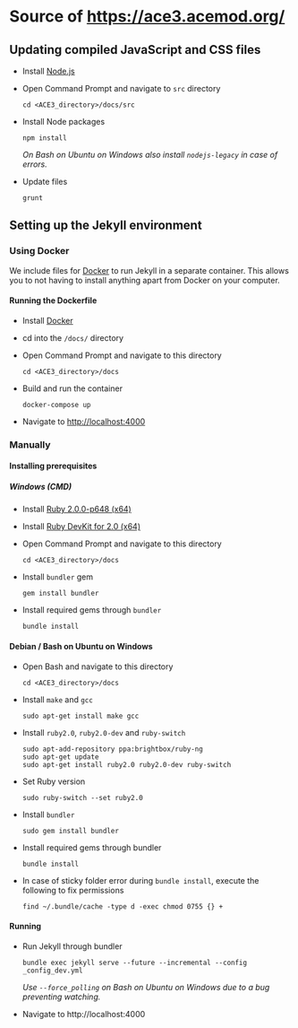 # Source of https://ace3.acemod.org/

## Updating compiled JavaScript and CSS files

- Install [Node.js](https://nodejs.org/download/)
- Open Command Prompt and navigate to `src` directory
    ```
    cd <ACE3_directory>/docs/src
    ```

- Install Node packages
    ```
    npm install
    ```
    _On Bash on Ubuntu on Windows also install `nodejs-legacy` in case of errors._

- Update files
    ```
    grunt
    ```

## Setting up the Jekyll environment

### Using Docker

We include files for [Docker](https://www.docker.com/) to run Jekyll in a separate container. This allows you to not having to install anything apart from Docker on your computer.

#### Running the Dockerfile

- Install [Docker](https://www.docker.com/)
- cd into the `/docs/` directory
- Open Command Prompt and navigate to this directory
    ```
    cd <ACE3_directory>/docs
    ```

- Build and run the container
    ```
    docker-compose up
    ```

- Navigate to [http://localhost:4000](http://localhost:4000)


### Manually

#### Installing prerequisites

##### Windows (CMD)

- Install [Ruby 2.0.0-p648 (x64)](http://rubyinstaller.org/downloads/)
- Install [Ruby DevKit for 2.0 (x64)](http://rubyinstaller.org/downloads/)
- Open Command Prompt and navigate to this directory
    ```
    cd <ACE3_directory>/docs
    ```

- Install `bundler` gem
    ```
    gem install bundler
    ```

- Install required gems through `bundler`
    ```
    bundle install
    ```


#### Debian / Bash on Ubuntu on Windows

- Open Bash and navigate to this directory
    ```
    cd <ACE3_directory>/docs
    ```

- Install `make` and `gcc`
    ```
    sudo apt-get install make gcc
    ```

- Install `ruby2.0`, `ruby2.0-dev` and `ruby-switch`
    ```
    sudo apt-add-repository ppa:brightbox/ruby-ng
    sudo apt-get update
    sudo apt-get install ruby2.0 ruby2.0-dev ruby-switch
    ```

- Set Ruby version
    ```
    sudo ruby-switch --set ruby2.0
    ```

- Install `bundler`
    ```
    sudo gem install bundler
    ```

- Install required gems through bundler
    ```
    bundle install
    ```

- In case of sticky folder error during `bundle install`, execute the following to fix permissions
    ```
    find ~/.bundle/cache -type d -exec chmod 0755 {} +
    ```

#### Running

- Run Jekyll through bundler
    ```
    bundle exec jekyll serve --future --incremental --config _config_dev.yml
    ```
    _Use `--force_polling` on Bash on Ubuntu on Windows due to a bug preventing watching._

- Navigate to http://localhost:4000

